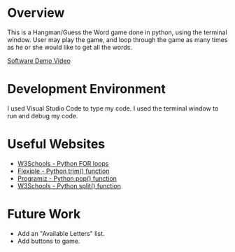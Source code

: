 # Overview

This is a Hangman/Guess the Word game done in python, using the terminal window. User may play the game, and loop through the game as many times as he or she would like to get all the words.


[Software Demo Video](https://youtu.be/gclnoE6MuIY)

# Development Environment

I used Visual Studio Code to type my code. I used the terminal window to run and debug my code.

# Useful Websites

* [W3Schools - Python FOR loops](https://www.w3schools.com/python/python_for_loops.asp)
* [Flexiple - Python trim() function](https://flexiple.com/python/python-trim/)
* [Programiz - Python pop() function](https://www.programiz.com/python-programming/methods/list/pop)
* [W3Schools - Python split() function](https://www.w3schools.com/python/ref_string_split.asp)

# Future Work

* Add an "Available Letters" list.
* Add buttons to game.